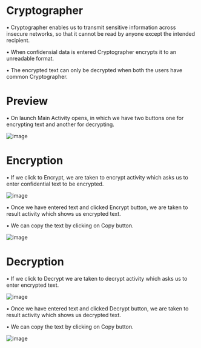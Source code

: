 # Cryptographer

•	Cryptographer enables us to transmit sensitive information across insecure networks, so that it cannot be read by anyone except the intended recipient.

•	When confidensial data is entered Cryptographer encrypts it to an unreadable format.

•	The encrypted text can only be decrypted when both the users have common Cryptographer.

# Preview 

•	On launch Main Activity opens, in which we have two buttons one for encrypting text and another for decrypting.

![image](https://user-images.githubusercontent.com/68000460/128198254-93af6b99-067e-4e14-92ca-c4fa9accf0ce.png)


# Encryption
•	If we click to Encrypt, we are taken to encrypt activity which asks us to enter confidential text to be encrypted.

![image](https://user-images.githubusercontent.com/68000460/128198472-7b2e5872-44a9-45df-b409-5a648eb0810f.png)


•	Once we have entered text and clicked Encrypt button, we are taken to result activity which shows us encrypted text.

•	We can copy the text by clicking on Copy button.

![image](https://user-images.githubusercontent.com/68000460/128198651-0d0cbd7b-30a7-496e-8c51-2b2eb8d64d17.png)


# Decryption

•	If we click to Decrypt we are taken to decrypt activity which asks us to enter encrypted text.

![image](https://user-images.githubusercontent.com/68000460/128198791-8e4e8e38-8577-43b1-8628-288652900b11.png)


•	Once we have entered text and clicked Decrypt button, we are taken to result activity which shows us decrypted text.

•	We can copy the text by clicking on Copy button.

![image](https://user-images.githubusercontent.com/68000460/128198910-5529dc14-a567-423e-bb91-036b42f41b57.png)



